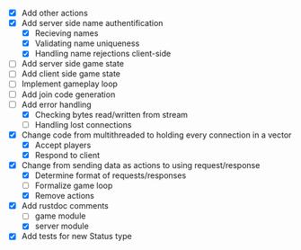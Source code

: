 - [X] Add other actions
- [X] Add server side name authentification
    - [X] Recieving names
    - [X] Validating name uniqueness
    - [X] Handling name rejections client-side
- [ ] Add server side game state
- [ ] Add client side game state
- [ ] Implement gameplay loop
- [ ] Add join code generation 
- [ ] Add error handling
    - [X] Checking bytes read/written from stream
    - [ ] Handling lost connections
- [X] Change code from multithreaded to holding every connection in a vector
    - [X] Accept players
    - [X] Respond to client
- [X] Change from sending data as actions to using request/response
    - [X] Determine format of requests/responses
    - [ ] Formalize game loop
    - [X] Remove actions
- [X] Add rustdoc comments
    - [ ] game module
    - [X] server module
- [X] Add tests for new Status type
